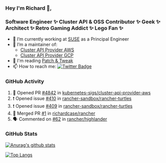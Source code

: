 ### Hey I'm Richard 👋, 

<h3 align="left">Software Engineer ✨ Cluster API & OSS Contributor ✨ Geek ✨ Architect ✨ Retro Gaming Addict ✨ Lego Fan ✨</h3>

- 🔭 I’m currently working at [SUSE](https://www.suse.com/) as a Principal Engineer
- 👯 I’m a maintainer of:
  -  [Cluster API Provider AWS](https://github.com/kubernetes-sigs/cluster-api-provider-aws)
  -  [Cluster API Provider GCP](https://github.com/kubernetes-sigs/cluster-api-provider-gcp)
- 💬 I'm reading [Patch & Tweak](https://bjooks.com/products/patch-tweak-exploring-modular-synthesis)
- 📫 How to reach me: [![Twitter Badge](https://img.shields.io/badge/-@fruit_case-00acee?style=flat&logo=Twitter&logoColor=white)](https://twitter.com/intent/follow?screen_name=fruit_case "Follow on Twitter")

### GitHub Activity 

<!--START_SECTION:activity-->
1. 💪 Opened PR [#4842](https://github.com/kubernetes-sigs/cluster-api-provider-aws/pull/4842) in [kubernetes-sigs/cluster-api-provider-aws](https://github.com/kubernetes-sigs/cluster-api-provider-aws)
2. ❗ Opened issue [#410](https://github.com/rancher-sandbox/rancher-turtles/issues/410) in [rancher-sandbox/rancher-turtles](https://github.com/rancher-sandbox/rancher-turtles)
3. ❗ Opened issue [#409](https://github.com/rancher-sandbox/rancher-turtles/issues/409) in [rancher-sandbox/rancher-turtles](https://github.com/rancher-sandbox/rancher-turtles)
4. 🎉 Merged PR [#1](https://github.com/richardcase/rancher/pull/1) in [richardcase/rancher](https://github.com/richardcase/rancher)
5. 🗣 Commented on [#62](https://github.com/rancher/highlander/issues/62#issuecomment-1971502350) in [rancher/highlander](https://github.com/rancher/highlander)
<!--END_SECTION:activity-->

### GitHub Stats

[![Anurag's github stats](https://github-readme-stats.vercel.app/api?username=richardcase&count_private=true&show_icons=true)](https://github.com/anuraghazra/github-readme-stats)

[![Top Langs](https://github-readme-stats.vercel.app/api/top-langs/?username=richardcase&hide=html&layout=compact)](https://github.com/anuraghazra/github-readme-stats)
